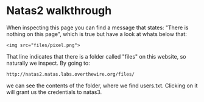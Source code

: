 # Natas2 walkthrough

When inspecting this page you can find a message that states: "There is nothing 
on this page", which is true but have a look at whats below that:

```
<img src="files/pixel.png">
```

That line indicates that there is a folder called "files" on this website, so naturally we inspect.
By going to:

```
http://natas2.natas.labs.overthewire.org/files/
```
we can see the contents of the folder, where we find users.txt. Clicking on it will 
grant us the credentials to natas3.
